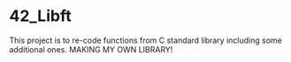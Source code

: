 # 42_Libft
This project is to re-code functions from C standard library including some additional ones.
MAKING MY OWN LIBRARY!
